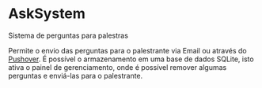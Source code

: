 AskSystem
=========

Sistema de perguntas para palestras


Permite o envio das perguntas para o palestrante via Email ou através do [Pushover](https://pushover.net/). É possível o armazenamento em uma base de dados SQLite, isto ativa o painel de gerenciamento, onde é possível remover algumas perguntas e enviá-las para o palestrante.
